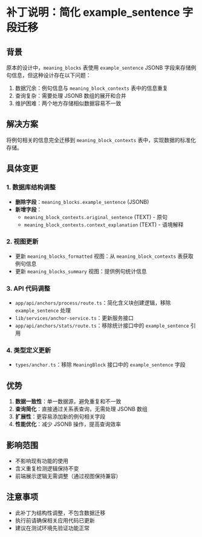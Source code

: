 # 补丁说明：简化 example_sentence 字段迁移

## 背景
原本的设计中，`meaning_blocks` 表使用 `example_sentence` JSONB 字段来存储例句信息，但这种设计存在以下问题：
1. 数据冗余：例句信息与 `meaning_block_contexts` 表中的信息重复
2. 查询复杂：需要处理 JSONB 数组的展开和合并
3. 维护困难：两个地方存储相似数据容易不一致

## 解决方案
将例句相关的信息完全迁移到 `meaning_block_contexts` 表中，实现数据的标准化存储。

## 具体变更

### 1. 数据库结构调整
- **删除字段**：`meaning_blocks.example_sentence` (JSONB)
- **新增字段**：
  - `meaning_block_contexts.original_sentence` (TEXT) - 原句
  - `meaning_block_contexts.context_explanation` (TEXT) - 语境解释

### 2. 视图更新
- 更新 `meaning_blocks_formatted` 视图：从 `meaning_block_contexts` 表获取例句信息
- 更新 `meaning_blocks_summary` 视图：提供例句统计信息

### 3. API 代码调整
- `app/api/anchors/process/route.ts`：简化含义块创建逻辑，移除 `example_sentence` 处理
- `lib/services/anchor-service.ts`：更新服务接口
- `app/api/anchors/stats/route.ts`：移除统计接口中的 `example_sentence` 引用

### 4. 类型定义更新
- `types/anchor.ts`：移除 `MeaningBlock` 接口中的 `example_sentence` 字段

## 优势
1. **数据一致性**：单一数据源，避免重复和不一致
2. **查询简化**：直接通过关系表查询，无需处理 JSONB 数组
3. **扩展性**：更容易添加新的例句相关字段
4. **性能优化**：减少 JSONB 操作，提高查询效率

## 影响范围
- 不影响现有功能的使用
- 含义重复检测逻辑保持不变
- 前端展示逻辑无需调整（通过视图保持兼容）

## 注意事项
- 此补丁为结构性调整，不包含数据迁移
- 执行前请确保相关应用代码已更新
- 建议在测试环境先验证功能正常 